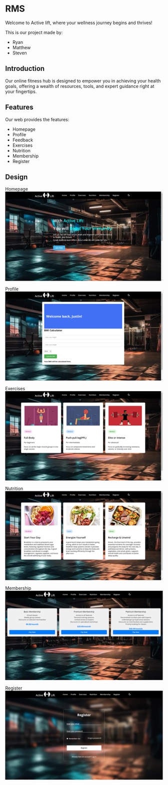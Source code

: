 # RMS

Welcome to Active lift, where your wellness journey begins and thrives! 

This is our project made by:
<ul>
    <li>Ryan</li>
    <li>Matthew</li>
    <li>Steven</li>
</ul>

## Introduction

Our online fitness hub is designed to empower you in achieving your health goals, offering a wealth of resources, tools, and expert guidance right at your fingertips.

## Features

Our web provides the features:
<ul>
    <li>Homepage</li>  
    <li>Profile </li>
    <li>Feedback</li>
    <li>Exercises</li>
    <li>Nutrition</li>
    <li>Membership</li>
    <li>Register</li>
</ul>

## Design
Homepage
<img src="images/Homepage.png">

Profile
<img src="images/ProfilePage.png">

Exercises
<img src="images/ExercisesPage.png">

Nutrition
<img src="images/NutritionPage.png">

Membership
<img src="images/MemebershipPAge.png">

Register
<img src="images/RegisterPage.png">